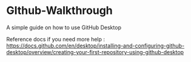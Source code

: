 # GIthub-Walkthrough
A simple guide on how to use GitHub Desktop

Reference docs if you need more help :
https://docs.github.com/en/desktop/installing-and-configuring-github-desktop/overview/creating-your-first-repository-using-github-desktop
